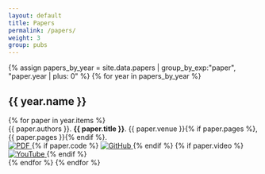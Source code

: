 ```yaml
---
layout: default
title: Papers
permalink: /papers/
weight: 3
group: pubs
---
```


{% assign papers_by_year = site.data.papers | group_by_exp:"paper", "paper.year | plus: 0" %}
{% for year in papers_by_year %}
  <h2>{{ year.name }}</h2>
  {% for paper in year.items %}
  <div class="publication">
    <div class="publication-title">
      {{ paper.authors }}. <b>{{ paper.title }}</b>. {{ paper.venue }}{% if paper.pages %}, {{ paper.pages }}{% endif %}.
    </div>
    <div class="publication-links">
      <a class="pub-link" href="{{ "/resources/papers/" | append: paper.id | append: ".pdf" | prepend: site.baseurl }}" target="_blank">
        <img src="{{ "/resources/icons/pdf.png" | prepend: site.baseurl }}" title="PDF" alt="PDF" />
      </a>
      {% if paper.code %}
      <a class="pub-link" href="{{ paper.code }}" target="_blank">
        <img src="{{ "/resources/icons/uw.png" | prepend: site.baseurl }}" title="GitHub" alt="GitHub" />
      </a>
      {% endif %}
      {% if paper.video %}
      <a class="pub-link" href="{{ paper.video }}" target="_blank">
        <img src="{{ "/resources/icons/dl.png" | prepend: site.baseurl }}" title="YouTube" alt="YouTube" />
      </a>
      {% endif %}
    </div>
  </div>
  {% endfor %}
{% endfor %}
